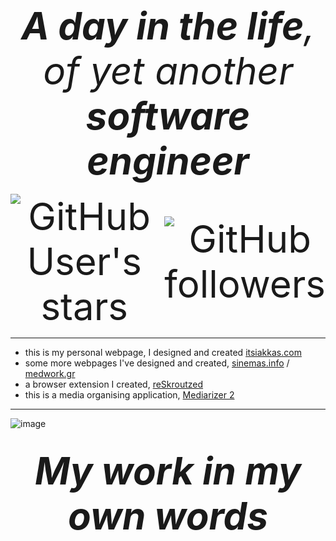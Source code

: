 <div align="center" style="display: flex; justify-content: center; align-items: center; width: 100%; font-size: 60px;">
  <i><b>A day in the life</b>, of yet another <b>software engineer</b></i>
</div>

<br>

<div align="center" style="display: flex; justify-content: center; align-items: center; width: 100%; font-size: 60px;">
  <img src="https://img.shields.io/github/stars/keybraker" alt="GitHub User's stars" style="margin-right: 10px;">
  <img src="https://img.shields.io/github/followers/keybraker" alt="GitHub followers">
</div>

---

* this is my personal webpage, I designed and created [itsiakkas.com](https://itsiakkas.com)
* some more webpages I've designed and created, [sinemas.info](https://sinemas.info) / [medwork.gr](https://medwork.gr)
* a browser extension I created, [reSkroutzed](https://github.com/keybraker/reSkroutzed)
* this is a media organising application, [Mediarizer 2](https://github.com/keybraker/mediarizer-2)

---

![image](https://github.com/user-attachments/assets/eabdd666-b875-49cd-98d7-25a93209115a)

<br>

<div align="center" style="display: flex; justify-content: center; align-items: center; width: 100%; font-size: 60px;">
  <i><b>My work <b>in my own words</b></i>
</div>
